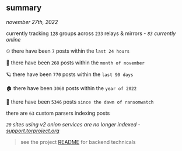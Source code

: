 
## summary
_november 27th, 2022_

currently tracking `128` groups across `233` relays & mirrors - _`83` currently online_

⏲ there have been `7` posts within the `last 24 hours`

🦈 there have been `268` posts within the `month of november`

🪐 there have been `770` posts within the `last 90 days`

🏚 there have been `3060` posts within the `year of 2022`

🦕 there have been `5346` posts `since the dawn of ransomwatch`

there are `63` custom parsers indexing posts

_`20` sites using v2 onion services are no longer indexed - [support.torproject.org](https://support.torproject.org/onionservices/v2-deprecation/)_

> see the project [README](https://github.com/joshhighet/ransomwatch#ransomwatch--) for backend technicals
